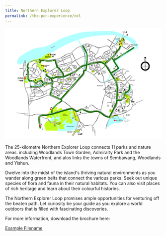 ```yaml
---
title: Northern Explorer Loop
permalink: /the-pcn-experience/nel
---
```

![Alt text for image on Isomer site](/images/Northern%20Explorer%20Loop-01.jpg)


The 25-kilometre Northern Explorer Loop connects 11 parks and nature areas. including Woodlands Town Garden, Admiralty Park and the Woodlands Waterfront, and alos links the towns of Sembawang, Woodlands and Yishun.

Dwelve into the midst of the island's thriving natural environments as you wander along green belts that connect the various parks. Seek out unique species of flora and fauna in their natural habitats. You can also visit places of rich heritage and learn about their colourful histories.

The Northern Explorer Loop promises ample opportunities for venturing off the beaten path. Let curiosity be your guide as you explore a world outdoors that is filled with fascinating discoveries.

For more information, download the brochure here:

[Example Filename](/files/PCN%20NEL%20Brochure.pdf)